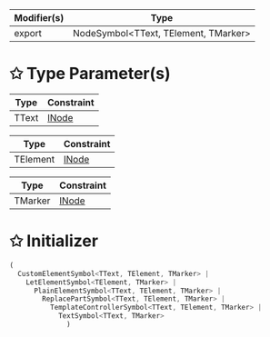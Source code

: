 | Modifier(s)                            | Type                     |
|----------------------------------------|--------------------------|
| export | NodeSymbol&lt;TText, TElement, TMarker&gt; |

# &#10025; Type Parameter(s)

| Type  | Constraint                               |
| ----- | ---------------------------------------- |
| TText | [INode](/runtime/interface/dom/inode.md) |

| Type     | Constraint                               |
| -------- | ---------------------------------------- |
| TElement | [INode](/runtime/interface/dom/inode.md) |

| Type    | Constraint                               |
| ------- | ---------------------------------------- |
| TMarker | [INode](/runtime/interface/dom/inode.md) |

# &#10025; Initializer

```ts
(
  CustomElementSymbol<TText, TElement, TMarker> |
    LetElementSymbol<TElement, TMarker> |
      PlainElementSymbol<TText, TElement, TMarker> |
        ReplacePartSymbol<TText, TElement, TMarker> |
          TemplateControllerSymbol<TText, TElement, TMarker> |
            TextSymbol<TText, TMarker>
              )
```
